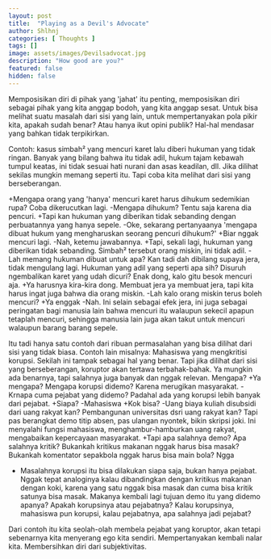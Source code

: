 ```yaml
---
layout: post
title:  "Playing as a Devil's Advocate"
author: Shlhnj
categories: [ Thoughts ]
tags: []
image: assets/images/Devilsadvocat.jpg
description: "How good are you?"
featured: false
hidden: false
---
```


Memposisikan diri di pihak yang 'jahat' itu penting, memposisikan diri sebagai pihak yang kita anggap bodoh, yang kita anggap sesat. Untuk bisa melihat suatu masalah dari sisi yang lain, untuk mempertanyakan pola pikir kita, apakah sudah benar? Atau hanya ikut opini publik? Hal-hal mendasar yang bahkan tidak terpikirkan.

Contoh: kasus simbah² yang mencuri karet lalu diberi hukuman yang tidak ringan. Banyak yang bilang bahwa itu tidak adil, hukum tajam kebawah tumpul keatas, ini tidak sesuai hati nurani dan asas keadilan, dll. Jika dilihat sekilas mungkin memang seperti itu. Tapi coba kita melihat dari sisi yang berseberangan.

+Mengapa orang yang 'hanya' mencuri karet harus dihukum sedemikian rupa?
Coba dikerucutkan lagi.
-Mengapa dihukum? Tentu saja karena dia pencuri.
+Tapi kan hukuman yang diberikan tidak sebanding dengan perbuatannya yang hanya sepele.
-Oke, sekarang pertanyaanya 'mengapa dibuat hukum yang mengharuskan seorang pencuri dihukum?'
+Biar nggak mencuri lagi.
-Nah, ketemu jawabannya.
+Tapi, sekali lagi, hukuman yang diberikan tidak sebanding. Simbah² tersebut orang miskin, ini tidak adil.
-Lah memang hukuman dibuat untuk apa? Kan tadi dah dibilang supaya jera, tidak mengulang lagi. Hukuman yang adil yang seperti apa sih? Disuruh ngembalikan karet yang udah dicuri? Enak dong, kalo gitu besok mencuri aja.
+Ya harusnya kira-kira dong. Membuat jera ya membuat jera, tapi kita harus ingat juga bahwa dia orang miskin.
-Lah kalo orang miskin terus boleh mencuri?
+Ya enggak
-Nah. Ini selain sebagai efek jera, ini juga sebagai peringatan bagi manusia lain bahwa mencuri itu walaupun sekecil apapun tetaplah mencuri, sehingga manusia lain juga akan takut untuk mencuri walaupun barang barang sepele.

Itu tadi hanya satu contoh dari ribuan permasalahan yang bisa dilihat dari sisi yang tidak biasa. Contoh lain misalnya:
Mahasiswa yang mengkritisi korupsi. Sekilah ini tampak sebagai hal yang benar. Tapi jika dilihat dari sisi yang berseberangan, koruptor akan tertawa terbahak-bahak. Ya mungkin ada benarnya, tapi salahnya juga banyak dan nggak relevan. Mengapa?
+Ya mengapa? Mengapa korupsi didemo?
Karena merugikan masyarakat.
-Krnapa cuma pejabat yang didemo? Padahal ada yang korupsi lebih banyak dari pejabat.
+Siapa?
-Mahasiswa
+Kok bisa?
-Uang biaya kuliah disubsidi dari uang rakyat kan? Pembangunan universitas dsri uang rakyat kan? Tapi pas berangkat demo titip absen, pas ulangan nyontek, bikin skripsi joki. Ini menyalahi fungsi mahasiswa, menghambur-hamburkan uang rakyat, mengabaikan kepercayaan masyarakat.
+Tapi apa salahnya demo? Apa salahnya kritik? Bukankah kritikus makanan nggak harus bisa masak? Bukankah komentator sepakbola nggak harus bisa main bola?
Ngga
- Masalahnya korupsi itu bisa dilakukan siapa saja, bukan hanya pejabat. Nggak tepat analoginya kalau dibandingkan dengan kritikus makanan dengan koki, karena yang satu nggak bisa masak dan cuma bisa kritik satunya bisa masak. Makanya kembali lagi tujuan demo itu yang didemo apanya? Apakah korupsinya atau pejabatnya? Kalau korupsinya, mahasiswa pun korupsi, kalau pejabatnya, apa salahnya jadi pejabat?

Dari contoh itu kita seolah-olah membela pejabat yang koruptor, akan tetapi sebenarnya kita menyerang ego kita sendiri. Mempertanyakan kembali nalar kita. Membersihkan diri dari subjektivitas.
